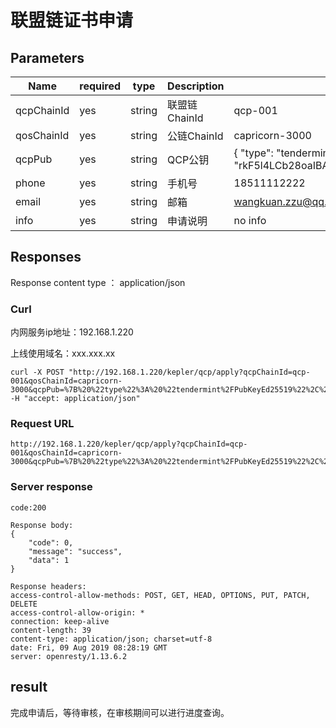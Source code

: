 # 联盟链证书申请

## Parameters

| Name | required | type | Description | value |
|--|--|--|--|--|
| qcpChainId |yes|string| 联盟链ChainId | qcp-001 |
| qosChainId |yes|string| 公链ChainId | capricorn-3000 |
| qcpPub |yes|string| QCP公钥 | { "type": "tendermint/PubKeyEd25519", "value": "rkF5l4LCb28oaIBAYLb+H+O4/BrJ8fjYK+akWX2Hw6s="} |
| phone |yes|string| 手机号 | 18511112222 |
| email |yes|string| 邮箱 | wangkuan.zzu@qq.com |
| info |yes|string| 申请说明 | no info |

## Responses

   Response content type ： application/json

### Curl

内网服务ip地址：192.168.1.220

上线使用域名：xxx.xxx.xx

    curl -X POST "http://192.168.1.220/kepler/qcp/apply?qcpChainId=qcp-001&qosChainId=capricorn-3000&qcpPub=%7B%20%22type%22%3A%20%22tendermint%2FPubKeyEd25519%22%2C%20%22value%22%3A%20%22rkF5l4LCb28oaIBAYLb%2BH%2BO4%2FBrJ8fjYK%2BakWX2Hw6s%3D%22%7D&phone=18511112222&email=wangkuan.zzu%40qq.com&info=no%20info" -H "accept: application/json"

### Request URL

    http://192.168.1.220/kepler/qcp/apply?qcpChainId=qcp-001&qosChainId=capricorn-3000&qcpPub=%7B%20%22type%22%3A%20%22tendermint%2FPubKeyEd25519%22%2C%20%22value%22%3A%20%22rkF5l4LCb28oaIBAYLb%2BH%2BO4%2FBrJ8fjYK%2BakWX2Hw6s%3D%22%7D&phone=18511112222&email=wangkuan.zzu%40qq.com&info=no%20info

### Server response

    code:200
    
    Response body:
    {
        "code": 0,
        "message": "success",
        "data": 1
    }
    
    Response headers:
    access-control-allow-methods: POST, GET, HEAD, OPTIONS, PUT, PATCH, DELETE 
    access-control-allow-origin: * 
    connection: keep-alive 
    content-length: 39 
    content-type: application/json; charset=utf-8 
    date: Fri, 09 Aug 2019 08:28:19 GMT 
    server: openresty/1.13.6.2 

## result

完成申请后，等待审核，在审核期间可以进行进度查询。

